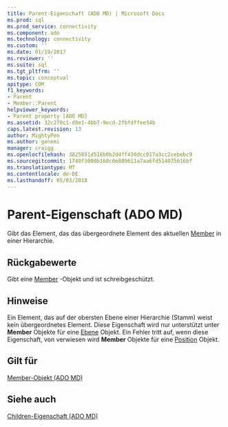 ```yaml
---
title: Parent-Eigenschaft (ADO MD) | Microsoft Docs
ms.prod: sql
ms.prod_service: connectivity
ms.component: ado
ms.technology: connectivity
ms.custom: ''
ms.date: 01/19/2017
ms.reviewer: ''
ms.suite: sql
ms.tgt_pltfrm: ''
ms.topic: conceptual
apitype: COM
f1_keywords:
- Parent
- Member::Parent
helpviewer_keywords:
- Parent property [ADO MD]
ms.assetid: 32c278c1-d8e1-4bb7-9ecd-2fbfdffee34b
caps.latest.revision: 13
author: MightyPen
ms.author: genemi
manager: craigg
ms.openlocfilehash: 3825851d516b0b2d4ff430dcc017a3cc2cebebc9
ms.sourcegitcommit: 1740f3090b168c0e809611a7aa6fd514075616bf
ms.translationtype: MT
ms.contentlocale: de-DE
ms.lasthandoff: 05/03/2018
---
```

# <a name="parent-property-ado-md"></a>Parent-Eigenschaft (ADO MD)
Gibt das Element, das das übergeordnete Element des aktuellen [Member](../../../ado/reference/ado-md-api/member-object-ado-md.md) in einer Hierarchie.  
  
## <a name="return-values"></a>Rückgabewerte  
 Gibt eine [Member](../../../ado/reference/ado-md-api/member-object-ado-md.md) -Objekt und ist schreibgeschützt.  
  
## <a name="remarks"></a>Hinweise  
 Ein Element, das auf der obersten Ebene einer Hierarchie (Stamm) weist kein übergeordnetes Element. Diese Eigenschaft wird nur unterstützt unter **Member** Objekte für eine [Ebene](../../../ado/reference/ado-md-api/level-object-ado-md.md) Objekt. Ein Fehler tritt auf, wenn diese Eigenschaft, von verwiesen wird **Member** Objekte für eine [Position](../../../ado/reference/ado-md-api/position-object-ado-md.md) Objekt.  
  
## <a name="applies-to"></a>Gilt für  
 [Member-Objekt (ADO MD)](../../../ado/reference/ado-md-api/member-object-ado-md.md)  
  
## <a name="see-also"></a>Siehe auch  
 [Children-Eigenschaft (ADO MD)](../../../ado/reference/ado-md-api/children-property-ado-md.md)
